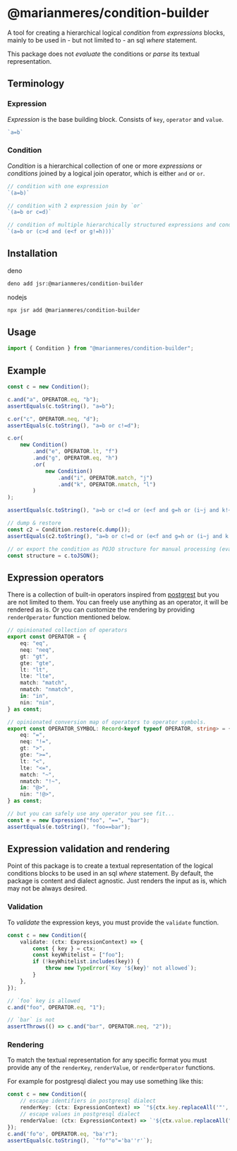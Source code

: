 # @marianmeres/condition-builder

A tool for creating a hierarchical logical _condition_ from _expressions_ blocks, mainly
to be used in - but not limited to - an sql _where_ statement.

This package does not _evaluate_ the conditions or _parse_ its textual representation.

## Terminology

### Expression

_Expression_ is the base building block. Consists of `key`, `operator` and `value`.

```ts
`a=b`
```

### Condition

_Condition_ is a hierarchical collection of one or more _expressions_ or _conditions_ 
joined by a logical join operator, which is either `and` or `or`.

```ts
// condition with one expression
`(a=b)`

// condition with 2 expression join by `or`
`(a=b or c=d)`

// condition of multiple hierarchically structured expressions and conditions
`(a=b or (c>d and (e<f or g!=h)))`
```

## Installation

deno

```sh
deno add jsr:@marianmeres/condition-builder
```

nodejs

```sh
npx jsr add @marianmeres/condition-builder
```

## Usage

```ts
import { Condition } from "@marianmeres/condition-builder";
```


## Example 

```ts
const c = new Condition();

c.and("a", OPERATOR.eq, "b");
assertEquals(c.toString(), "a=b");

c.or("c", OPERATOR.neq, "d");
assertEquals(c.toString(), "a=b or c!=d");

c.or(
    new Condition()
        .and("e", OPERATOR.lt, "f")
        .and("g", OPERATOR.eq, "h")
        .or(
            new Condition()
                .and("i", OPERATOR.match, "j")
                .and("k", OPERATOR.nmatch, "l")
        )
);

assertEquals(c.toString(), "a=b or c!=d or (e<f and g=h or (i~j and k!~l))";);

// dump & restore
const c2 = Condition.restore(c.dump());
assertEquals(c2.toString(), "a=b or c!=d or (e<f and g=h or (i~j and k!~l))";);

// or export the condition as POJO structure for manual processing (evaluation)
const structure = c.toJSON();
```

## Expression operators

There is a collection of built-in operators inspired from 
[postgrest](https://docs.postgrest.org/en/v12/references/api/tables_views.html) but you
are not limited to them. You can freely use anything as an operator, it will be rendered
as is. Or you can customize the rendering by providing `renderOperator` function mentioned
below.

```ts
// opinionated collection of operators
export const OPERATOR = {
    eq: "eq",
    neq: "neq",
    gt: "gt",
    gte: "gte",
    lt: "lt",
    lte: "lte",
    match: "match",
    nmatch: "nmatch",
    in: "in",
    nin: "nin",
} as const;

// opinionated conversion map of operators to operator symbols.
export const OPERATOR_SYMBOL: Record<keyof typeof OPERATOR, string> = {
    eq: "=",
    neq: "!=",
    gt: ">",
    gte: ">=",
    lt: "<",
    lte: "<=",
    match: "~",
    nmatch: "!~",
    in: "@>",
    nin: "!@>",
} as const;

// but you can safely use any operator you see fit...
const e = new Expression("foo", "==", "bar");
assertEquals(e.toString(), "foo==bar");
```

## Expression validation and rendering

Point of this package is to create a textual representation of the logical conditions
blocks to be used in an sql _where_ statement. By default, the package is content and 
dialect agnostic. Just renders the input as is, which may not be always desired.

### Validation

To _validate_ the expression keys, you must provide the `validate` function.

```ts
const c = new Condition({
    validate: (ctx: ExpressionContext) => {
        const { key } = ctx;
        const keyWhitelist = ["foo"];
        if (!keyWhitelist.includes(key)) {
            throw new TypeError(`Key '${key}' not allowed`);
        }
    },
});

// `foo` key is allowed
c.and("foo", OPERATOR.eq, "1");

// `bar` is not
assertThrows(() => c.and("bar", OPERATOR.neq, "2"));
```

### Rendering

To match the textual representation for any specific format you must provide any of 
the `renderKey`, `renderValue`, or `renderOperator` functions. 

For example for postgresql dialect you may use something like this:

```ts
const c = new Condition({
    // escape identifiers in postgresql dialect
    renderKey: (ctx: ExpressionContext) => `"${ctx.key.replaceAll('"', '""')}"`,
    // escape values in postgresql dialect
    renderValue: (ctx: ExpressionContext) => `'${ctx.value.replaceAll("'", "''")}'`,
});
c.and('fo"o', OPERATOR.eq, "ba'r");
assertEquals(c.toString(), `"fo""o"='ba''r'`);
```
